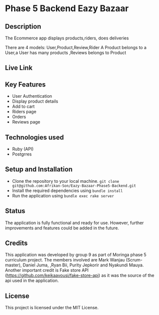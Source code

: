 # Phase 5 Backend Eazy Bazaar 

## Description 
The Ecommerce app displays products,riders, does deliveries

There are 4 models: User,Product,Review,Rider
A Product belongs to a User,a User has many products ,Reviews belongs to Product

## Live Link

## Key Features
- User Authentication
- Display product details
- Add to cart
- Riders page
- Orders 
- Reviews page

## Technologies used

* Ruby (API)
* Postgrres

## Setup and Installation
- Clone the repository to your local machine.
    `git clone git@github.com:Afrikan-Son/Eazy-Bazaar-Phase5-Backend.git`
- Install the required dependencies using 
      ``bundle install``
- Run the application using 
       ``bundle exec rake server``

## Status
The application is fully functional and ready for use. However, further improvements and features could be added in the future.

## Credits
This application was developed by group 9 as part of Moringa phase 5 curriculum project. The members involved are Mark Wanjau (Scrum-master), Daniel Juma, ,Ryan Bii, Purity Jepkorir and Nyakundi Mauya. Another important credit is Fake store API (https://github.com/keikaavousi/fake-store-api) as it was the source of the api used in the application.

## License
This project is licensed under the MIT License.
